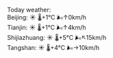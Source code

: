 Today weather:  
Beijing: ☀️ 🌡️+1°C 🌬️↑0km/h  
Tianjin: ☀️ 🌡️+1°C 🌬️↑4km/h  
Shijiazhuang: ☀️ 🌡️+5°C 🌬️↖15km/h  
Tangshan: ☀️ 🌡️+4°C 🌬️→10km/h  
